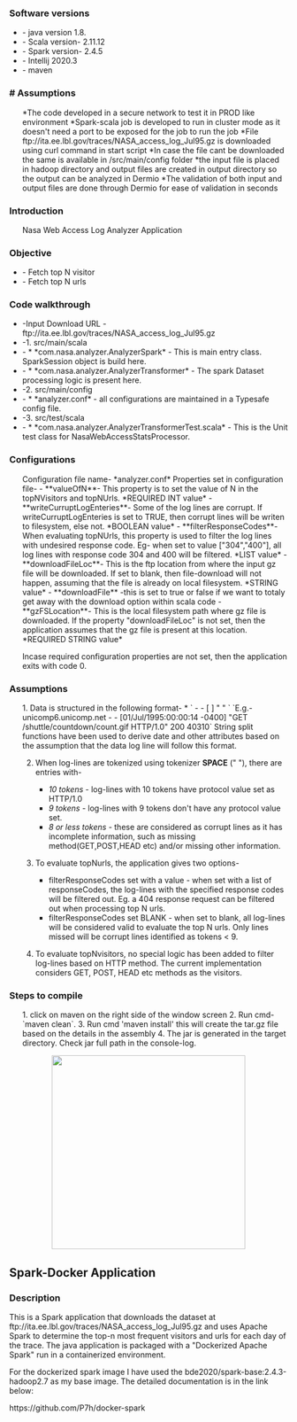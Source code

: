 <h3>Software versions</h3>
<ul>
   <li> - java version 1.8.</li>
	<li>- Scala version- 2.11.12</li>
	<li>- Spark version- 2.4.5</li>
	<li>- Intellij 2020.3</li>
   <li> - maven</li>
</ul>


<h3># Assumptions</h3>
<ul>
*The code developed in a secure network to test it in PROD like environment
*Spark-scala job is developed to run in cluster mode as it doesn't need a port to be exposed for the job to run the job
*File ftp://ita.ee.lbl.gov/traces/NASA_access_log_Jul95.gz is downloaded using curl command in start script
*In case the file cant be downloaded the same is available in /src/main/config folder
*the input file is placed in hadoop directory and output files are created in output directory so the output can be analyzed in Dermio
*The validation of both input and output files are done through Dermio for ease of validation in seconds
</ul>



<h3>Introduction</h3>
<ul>
Nasa Web Access Log Analyzer Application
</ul>



<h3>Objective</h3>
<ul>
<li>- Fetch top N visitor</li>
<li>- Fetch top N urls</li>
</ul>

<h3>Code walkthrough</h3>
<ul>
<li>-Input Download URL - ftp://ita.ee.lbl.gov/traces/NASA_access_log_Jul95.gz	</li>
<li>-1. src/main/scala</li>
<li>-	* *com.nasa.analyzer.AnalyzerSpark* - This is main entry class. SparkSession object is build here.</li>
<li>-	* *com.nasa.analyzer.AnalyzerTransformer* - The spark Dataset processing logic is present here.</li>
<li>-2. src/main/config</li>
<li>-	* *analyzer.conf* - all configurations are maintained in a Typesafe config file.</li>
<li>-3. src/test/scala</li>
<li>-	* *com.nasa.analyzer.AnalyzerTransformerTest.scala* - This is the Unit test class for NasaWebAccessStatsProcessor.</li>
</ul>


<h3>Configurations</h3>
<ul>
Configuration file name- *analyzer.conf*
Properties set in configuration file-
- **valueOfN**- This property is to set the value of N in the topNVisitors and topNUrls. *REQUIRED INT value*
- **writeCurruptLogEnteries**- Some of the log lines are corrupt. If writeCurruptLogEnteries is set to TRUE, then corrupt lines will be writen to filesystem, else not. *BOOLEAN value*
- **filterResponseCodes**- When evaluating topNUrls, this property is used to filter the log lines with undesired response code. Eg- when set to value ["304","400"], all log lines with response code 304 and 400 will be filtered. *LIST value*
- **downloadFileLoc**- This is the ftp location from where the input gz file will be downloaded. If set to blank, then file-download will not happen, assuming that the file is already on local filesystem. *STRING value*
- **downloadFile** -this is set to true or false if we want to totaly get away with the download option within scala code
- **gzFSLocation**- This is the local filesystem path where gz file is downloaded. If the property "downloadFileLoc" is not set, then the application assumes that the gz file is present at this location. *REQUIRED STRING value*
	
Incase required configuration properties are not set, then the application exits with code 0.
</ul>


<h3>Assumptions</h3>
<ul>
1. Data is structured in the following format- 
	* `<visitor> - - [<date> <timezone>] "<method> <url> <protocol>" <resonseCode> <unknownvariable>`
  	  `E.g.- unicomp6.unicomp.net - - [01/Jul/1995:00:00:14 -0400] "GET /shuttle/countdown/count.gif HTTP/1.0" 200 40310`
  	  String split functions have been used to derive date and other attributes based on the assumption that the data log line will follow this format.

2. When log-lines are tokenized using tokenizer **SPACE** (" "), there are entries with-
	* *10 tokens* - log-lines with 10 tokens have protocol value set as HTTP/1.0
	* *9 tokens* - log-lines with 9 tokens don't have any protocol value set.
	* *8 or less tokens* - these are considered as corrupt lines as it has incomplete information, such as missing method(GET,POST,HEAD etc) and/or missing other information.
	
3. To evaluate topNurls, the application gives two options-
	* filterResponseCodes set with a value - when set with a list of responseCodes, the log-lines with the specified response codes will be filtered out. Eg. a 404 response request can be filtered out when processing top N urls.
	* filterResponseCodes set BLANK - when set to blank, all log-lines will be considered valid to evaluate the top N urls. Only lines missed will be corrupt lines identified as tokens < 9.
   
4. To evaluate topNvisitors, no special logic has been added to filter log-lines based on HTTP method. The current implementation considers GET, POST, HEAD etc methods as the visitors. 
   </ul>
	

<h3>Steps to compile</h3>
<ul>
1. click on maven on the right side of the window screen
2. Run cmd- `maven clean`. 
3. Run cmd 'maven install' this will create the tar.gz file based on the details in the assembly
4. The jar is generated in the target directory. Check jar full path in the console-log.
 </ul>

 <p align="center">
    <img src="ParametersforJob.JPG" width="350"/>
 </p>

<h2>Spark-Docker Application</h2>
<h3>Description</h3>
This is a Spark application that downloads the dataset at ftp://ita.ee.lbl.gov/traces/NASA_access_log_Jul95.gz and uses Apache Spark to determine the top-n most frequent visitors and urls for each day of the trace. The java application is packaged with a "Dockerized Apache Spark" run in a containerized environment.

For the dockerized spark image I have used the bde2020/spark-base:2.4.3-hadoop2.7 as my base image. The detailed documentation is in the link below:
<p>https://github.com/P7h/docker-spark</p>
 </ul>




